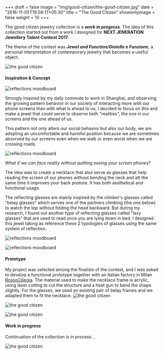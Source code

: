 +++
draft = false
image = "img/good-citizen/the-good-citizen.jpg"
date = "2016-11-05T19:56:17+05:30"
title = "The Good Citizen"
showonlyimage = false
weight = 10
+++
<!--more-->
The good citizen jewelry collection is a **_work in progress_**. The idea of this collection started out from a work I designed for **NEXT JENERATION Jewellery Talent Contest 2017**.

The theme of the contest was **_Jewel and Function/Gioiello e Funzione_**, a personal interpretation of contemporary jewelry that becomes a useful object.

![the good citizen](/img/good-citizen/the-good-citizen.jpg)
#### Inspiration & Concept

![reflections moodboard](/img/good-citizen/screens-slaves.jpg)

Strongly inspired by my daily commute to work in Shanghai, and observing the growing pattern behavior in our society of interacting more with our phone screens than with what is ahead to us, I decided to focus on this and make a jewel that could serve to observe both "realities", the one in our screens and the one ahead of us.

This pattern not only alters our social behavior but also our body, we are adopting an uncomfortable and harmful position because we are sometimes absorved by our screens even when we walk or even worst when we are crossing roads. 

![reflections moodboard](/img/good-citizen/moodboard-reflections-of-reality.jpg)

*What if we can face reality without quitting seeing your screen phones?*

The idea was to create a necklace that also serve as glasses that help reading the screen of our phones without bending the neck and att the same time it improves your back posture. It has both aesthetical and functional usage.

The reflecting glasses are mainly inspired by the climber's glasses called “belay glasses” which serves one of the partners climbing (the one below) to watch the top without folding the head backward. But during my research, I found out another type of reflecting glasses called “lazy glasses” that are used to read once you are lying down in bed. I designed this jewel taking as reference these 2 typologies of glasses using the same system of reflection.

![reflections moodboard](/img/good-citizen/moodboard-reflections-of-reality2.jpg)

![reflections moodboard](/img/good-citizen/sketch-reflections.png)

#### Prototype

My project was selected among the finalists of the contest, and I was asked to develop a functional prototype together with an Italian factory in Milan [RossoCiliegia](http://rossociliegia.com/en/). 
The material used to make the necklace frame is acrylic, using laser cutting to cut the structure and a heat gun to bend the shape slightly.
For the glasses, we used an existing pair of belay frames and we adapted them to fit the necklace.
![the good citizen](/img/good-citizen/2020-frames-render.jpg)

![the good citizen](/img/good-citizen/Full-body-in-use.jpg)

![the good citizen](/img/good-citizen/the-good-citizen-wearability.jpg)

#### Work in progress

Continuation of the collection is in process...

![the good citizen](/img/good-citizen/the-good-citizen-2.png)